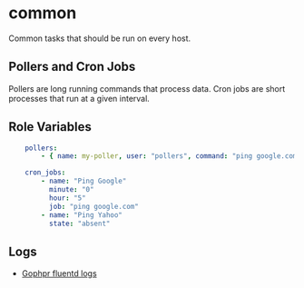 common
======

Common tasks that should be run on every host.

Pollers and Cron Jobs
---------------------

Pollers are long running commands that process data.  Cron jobs are short processes that run at a given interval.

Role Variables
--------------

```yaml
    pollers:
        - { name: my-poller, user: "pollers", command: "ping google.com" }

    cron_jobs:
        - name: "Ping Google"
          minute: "0"
          hour: "5"
          job: "ping google.com"
        - name: "Ping Yahoo"
          state: "absent"
```

Logs
-----

* [Gophpr fluentd logs](../../docs/td-agent/README-gophpr.md)
